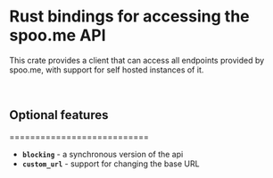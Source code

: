 Rust bindings for accessing the spoo.me API
===========================

This crate provides a client that can access all endpoints provided by spoo.me, with support for self hosted instances of it.

<br>

## Optional features
===========================

- **`blocking`** - a synchronous version of the api
- **`custom_url`** - support for changing the base URL